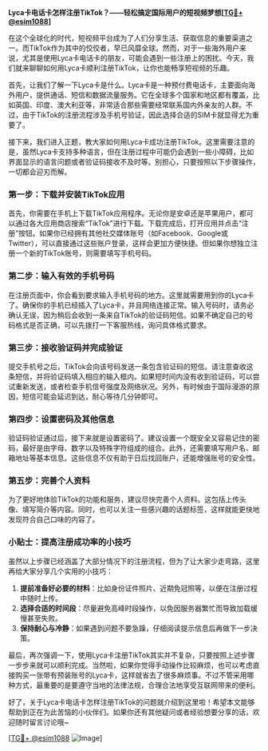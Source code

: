**Lyca卡电话卡怎样注册TikTok？——轻松搞定国际用户的短视频梦想[[TG💪+ @esim1088](https://t.me/s/esim1088)]**

在这个全球化的时代，短视频平台成为了人们分享生活、获取信息的重要渠道之一。而TikTok作为其中的佼佼者，早已风靡全球。然而，对于一些海外用户来说，尤其是使用Lyca卡电话卡的朋友，可能会遇到一些注册上的困扰。今天，我们就来聊聊如何用Lyca卡顺利注册TikTok，让你也能畅享短视频的乐趣。

首先，让我们了解一下Lyca卡是什么。Lyca卡是一种预付费电话卡，主要面向海外用户，提供通话、短信和数据流量服务。它在全球多个国家和地区都有覆盖，比如英国、印度、澳大利亚等，非常适合那些需要经常联系国内外亲友的人群。不过，由于TikTok的注册流程涉及手机号验证，因此选择合适的SIM卡就显得尤为重要了。

接下来，我们进入正题，教大家如何用Lyca卡成功注册TikTok。这里需要注意的是，虽然Lyca卡支持多种语言，但在注册过程中可能仍会遇到一些小障碍，比如界面显示的语言问题或者验证码接收不及时等。别担心，只要按照以下步骤操作，一切都会迎刃而解。

### 第一步：下载并安装TikTok应用

首先，你需要在手机上下载TikTok应用程序。无论你是安卓还是苹果用户，都可以通过各大应用商店搜索“TikTok”进行下载。下载完成后，打开应用并点击“注册”按钮。如果你已经拥有其他社交媒体账号（如Facebook、Google或Twitter），可以直接通过这些账户登录，这样会更加方便快捷。但如果你想独立注册一个新的TikTok账号，则需要填写手机号码。

### 第二步：输入有效的手机号码

在注册页面中，你会看到要求输入手机号码的地方。这里就需要用到你的Lyca卡了。确保你的手机已经插入了Lyca卡，并且网络连接正常。输入号码时，请务必确认无误，因为稍后会收到一条来自TikTok的验证码短信。如果不确定自己的号码格式是否正确，可以先拨打一下客服热线，询问具体格式要求。

### 第三步：接收验证码并完成验证

提交手机号之后，TikTok会向该号码发送一条包含验证码的短信。请注意查收这条短信，并将验证码填入相应的输入框内。如果短时间内没有收到验证码，可以尝试重新发送，或者检查手机信号强度及网络状况。另外，有时候由于国际漫游的原因，短信可能会延迟到达，耐心等待几分钟即可。

### 第四步：设置密码及其他信息

验证码验证通过后，接下来就是设置密码了。建议设置一个既安全又容易记住的密码，最好是由字母、数字以及特殊字符组成的组合。此外，还需要填写用户名、邮箱地址等基本信息。这些信息不仅有助于日后找回账户，还能增强账号的安全性。

### 第五步：完善个人资料

为了更好地体验TikTok的功能和服务，建议尽快完善个人资料。这包括上传头像、填写简介等内容。同时，也可以关注一些感兴趣的话题标签，这样就能更快地发现符合自己口味的内容了。

### 小贴士：提高注册成功率的小技巧

虽然以上步骤已经涵盖了大部分情况下的注册流程，但为了让大家少走弯路，这里再给大家分享几个实用的小技巧：

1. **提前准备好必要的材料**：比如身份证件照片、近期免冠照等，以便在注册过程中随时上传。
2. **选择合适的时间段**：尽量避免高峰时段操作，以免因服务器繁忙而导致加载缓慢甚至失败。
3. **保持耐心与冷静**：如果遇到问题不要急躁，仔细阅读提示信息后再做下一步决策。

最后，再次强调一下，使用Lyca卡注册TikTok其实并不复杂，只要按照上述步骤一步步来就可以顺利完成。当然啦，如果你觉得手动操作比较麻烦，也可以考虑直接购买一张带有预装账号的Lyca卡，这样就省去了很多麻烦事。不过不管采用哪种方式，最重要的是要遵守当地的法律法规，合理合法地享受互联网带来的便利。

好了，关于Lyca卡电话卡怎样注册TikTok的问题就介绍到这里啦！希望本文能够帮助到正在为此苦恼的小伙伴们。如果你还有其他疑问或者经验想要分享的话，欢迎随时留言讨论哦~ 

[[TG💪+ @esim1088](https://t.me/s/esim1088) ![Image](https://i.postimg.cc/4NQfJmqS/Snipaste-2025-05-13-00-14-12.png)]